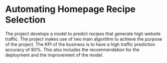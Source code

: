 # Automating Homepage Recipe Selection
The project develops a model to predict recipes that generate high website traffic. The project makes use of two main algorithm to achieve the purpose of the project. The KPI of the business is to have a high traffic prediction accuracy of 80%. This also includes the recommendation for the deployment and the improvement of the model.
